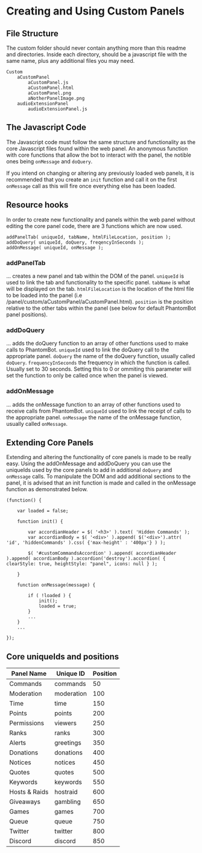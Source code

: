 # Creating and Using Custom Panels
## File Structure
The custom folder should never contain anything more than this readme and directories. Inside each directory, should be a javascript file with the same name, plus any additional files you may need.
```
Custom
    aCustomPanel
        aCustomPanel.js
        aCustomPanel.html
        aCustomPanel.png
        aNotherPanelImage.png
    audioExtensionPanel
    	audioExtensionPanel.js
```
## The Javascript Code
The Javascript code must follow the same structure and functionality as the core Javascript files found within the web panel. An anonymous function with core functions that allow the bot to interact with the panel, the notible ones being `onMessage` and `doQuery`.

If you intend on changing or altering any previously loaded web panels, it is recommended that you create an `init` function and call it on the first `onMessage` call as this will fire once everything else has been loaded.

## Resource hooks
In order to create new functionality and panels within the web panel without editing the core panel code, there are 3 functions which are now used.
```
addPanelTab( uniqueId, tabName, htmlFileLocation, position );
addDoQuery( uniqueId, doQuery, freqencyInSeconds );
addOnMessage( uniqueId, onMessage );
```

### addPanelTab
... creates a new panel and tab within the DOM of the panel.
`uniqueId` is used to link the tab and functionality to the specific panel.
`tabName` is what will be displayed on the tab.
`htmlFileLocation` is the location of the html file to be loaded into the panel (i.e /panel/custom/aCustomPanel/aCustomPanel.html).
`position` is the position relative to the other tabs within the panel (see below for default PhantomBot panel positions).

### addDoQuery
... adds the doQuery function to an array of other functions used to make calls to PhantomBot.
`uniqueId` used to link the doQuery call to the appropriate panel.
`doQuery` the name of the doQuery function, usually called `doQuery`.
`frequencyInSeconds` the frequency in which the function is called. Usually set to 30 seconds. Setting this to 0 or ommiting this parameter will set the function to only be called once when the panel is viewed.

### addOnMessage
... adds the onMessage function to an array of other functions used to receive calls from PhantomBot.
`uniqueId` used to link the receipt of calls to the appropriate panel.
`onMessage` the name of the onMessage function, usually called `onMessage`.

## Extending Core Panels
Extending and altering the functionality of core panels is made to be really easy. Using the addOnMessage and addDoQuery you can use the uniqueIds used by the core panels to add in additional `doQuery` and `onMessage` calls. To manipulate the DOM and add additional sections to the panel, it is advised that an init function is made and called in the onMessage function as demonstrated below.
```
(function() {

    var loaded = false;

	function init() {

		var accordianHeader = $( '<h3>' ).text( 'Hidden Commands' );
		var accordianBody = $( '<div>' ).append( $('<div>').attr( 'id', 'hiddenCommands' ).css( {'max-height' : '400px'} ) );

		$( '#customCommandsAccordion' ).append( accordianHeader ).append( accordianBody ).accordion('destroy').accordion( { clearStyle: true, heightStyle: "panel", icons: null } );

	}

	function onMessage(message) {

        if ( !loaded ) {
            init();
            loaded = true;
        }
		...
    }
    ...

});
 ```

## Core uniqueIds and positions


|Panel Name|Unique ID|Position|
|----------|---------|--------|
|Commands|commands|50|
|Moderation|moderation|100|
|Time|time|150|
|Points|points|200|
|Permissions|viewers|250|
|Ranks|ranks|300|
|Alerts|greetings|350|
|Donations|donations|400|
|Notices|notices|450|
|Quotes|quotes|500|
|Keywords|keywords|550|
|Hosts & Raids|hostraid|600|
|Giveaways|gambling|650|
|Games|games|700|
|Queue|queue|750|
|Twitter|twitter|800|
|Discord|discord|850|
